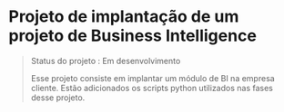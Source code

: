<h1>Projeto de implantação de um projeto de Business Intelligence</h1>

> Status do projeto : Em desenvolvimento
>
> Esse projeto consiste em implantar um módulo de BI na empresa cliente. Estão adicionados os scripts python utilizados nas fases desse projeto.
